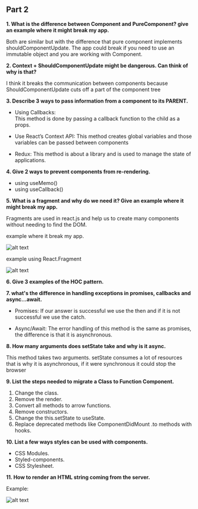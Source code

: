 ## Part 2

**1. What is the difference between Component and PureComponent? give an
example where it might break my app.**

Both are similar but with the difference that pure component implements shouldComponentUpdate.
The app could break if you need to use an immutable object and you are working with Component.

**2. Context + ShouldComponentUpdate might be dangerous. Can think of why is
that?**

I think it breaks the communication between components because ShouldComponentUpdate cuts off a part of the component tree

**3. Describe 3 ways to pass information from a component to its PARENT.**

- Using Callbacks:  
  This method is done by passing a callback function to the child as a props.

- Use React’s Context API: This method creates global variables and those variables can be passed between components

- Redux: This method is about a library and is used to manage the state of applications.

**4. Give 2 ways to prevent components from re-rendering.**

- using useMemo()
- using useCallback()

**5. What is a fragment and why do we need it? Give an example where it might
break my app.**

Fragments are used in react.js and help us to create many components without needing to find the DOM.

example where it break my app.

![alt text](https://media.discordapp.net/attachments/952967166385356810/1034254882422652928/unknown.png)

example using React.Fragment

![alt text](https://cdn.discordapp.com/attachments/952967166385356810/1034254749530333284/unknown.png)

**6. Give 3 examples of the HOC pattern.**

**7. what's the difference in handling exceptions in promises, callbacks and
async...await.**

- Promises: If our answer is successful we use the then and if it is not successful we use the catch.

- Async/Await: The error handling of this method is the same as promises, the difference is that it is asynchronous.

**8. How many arguments does setState take and why is it async.**

This method takes two arguments. setState consumes a lot of resources that is why it is asynchronous, if it were synchronous it could stop the browser

**9. List the steps needed to migrate a Class to Function Component.**

1. Change the class.
2. Remove the render.
3. Convert all methods to arrow functions.
4. Remove constructors.
5. Change the this.setState to useState.
6. Replace deprecated methods like ComponentDidMount .to methods with hooks.

**10. List a few ways styles can be used with components.**

- CSS Modules.
- Styled-components.
- CSS Stylesheet.

**11. How to render an HTML string coming from the server.**

Example:

![alt text](https://media.discordapp.net/attachments/952967166385356810/1034254517400764497/unknown.png)
